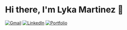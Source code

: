 <h1>Hi there, I'm Lyka Martinez 👋</h1>

<!-- Connect with Me -->
[![Gmail](https://img.shields.io/badge/-Email-c14438?style=flat&logo=gmail&logoColor=white)](mailto:martinezlykamae22@gmail.com)
[![LinkedIn](https://img.shields.io/badge/-LinkedIn-2072AF?style=flat&logo=linkedin)](https://linkedin.com/in/lyka-martinez)
[![Portfolio](https://img.shields.io/badge/-Portfolio-1B1B1B?style=flat&logo=github)]()


<!--
Here are some ideas to get you started:
- 🔭 I’m currently working on ...
- 🌱 I’m currently learning ...
- 👯 I’m looking to collaborate on ...
- 🤔 I’m looking for help with ...
- 💬 Ask me about ...
- 📫 How to reach me: ...
- 😄 Pronouns: ...
- ⚡ Fun fact: ...
-->
